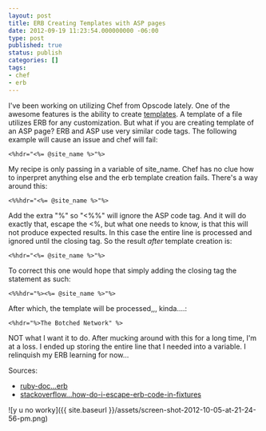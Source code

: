 ```yaml
---
layout: post
title: ERB Creating Templates with ASP pages
date: 2012-09-19 11:23:54.000000000 -06:00
type: post
published: true
status: publish
categories: []
tags:
- chef
- erb
---
```


I've been working on utilizing Chef from Opscode lately. One of the awesome features is the ability to create [templates](https://docs.chef.io/resource_template.html). A template of a file utilizes ERB for any customization. But what if you are creating template of an ASP page? ERB and ASP use very similar code tags. The following example will cause an issue and chef will fail:

```
<%hdr="<%= @site_name %>"%>
```

My recipe is only passing in a variable of site_name. Chef has no clue how to inperpret anything else and the erb template creation fails. There's a way around this:

```
<%%hdr="<%= @site_name %>"%>
```

Add the extra "%" so "&lt;%%" will ignore the ASP code tag. And it will do exactly that, escape the &lt;%, but what one needs to know, is that this will not produce expected results. In this case the entire line is processed and ignored until the closing tag. So the result _after_ template creation is:

```
<%hdr="<%= @site_name %>"%>
```

To correct this one would hope that simply adding the closing tag the statement as such:

```
<%%hdr="%><%= @site_name %>"%>
```

After which, the template will be processed,,, kinda....:

```
<%hdr="%>The Botched Network" %>
```

NOT what I want it to do. After mucking around with this for a long time, I'm at a loss. I ended up storing the entire line that I needed into a variable. I relinquish my ERB learning for now...

Sources:

* [ruby-doc...erb](http://ruby-doc.org/stdlib-1.9.3/libdoc/erb/rdoc/ERB.html)
* [stackoverflow...how-do-i-escape-erb-code-in-fixtures](http://stackoverflow.com/questions/2322413/how-do-i-escape-erb-code-in-fixtures)

![y u no worky]({{ site.baseurl }}/assets/screen-shot-2012-10-05-at-21-24-56-pm.png)

